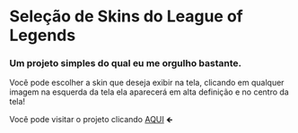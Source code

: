 # Seleção de Skins do League of Legends
### Um projeto simples do qual eu me orgulho bastante.
Você pode escolher a skin que deseja exibir na tela, clicando em qualquer imagem na esquerda da tela ela aparecerá em alta definição e no centro da tela!

Você pode visitar o projeto clicando [AQUI](https://leonardordev.github.io/League_Skins_Gallery-HTML/) 🡸
